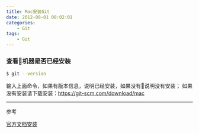 ```yaml
---
title: Mac安装Git
date: 2012-08-01 08:02:01
categories:
    - Git
tags:
    - Git
---
```


### 查看机器是否已经安装
``` bash
$ git --version
```

输入上面命令，如果有版本信息，说明已经安装，如果没有说明没有安装；
如果没有安装请下载安装：https://git-scm.com/download/mac


---
参考

[官方文档安装](https://git-scm.com/book/zh/v1/%E8%B5%B7%E6%AD%A5-%E5%AE%89%E8%A3%85-Git)